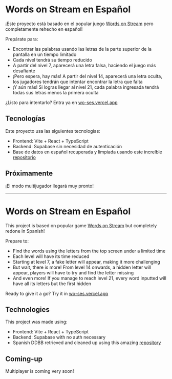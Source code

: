 # Words on Stream en Español

¡Este proyecto está basado en el popular juego [Words on Stream](https://wos.gg/) pero completamente rehecho en español!

Prepárate para:

- Encontrar las palabras usando las letras de la parte superior de la pantalla en un tiempo limitado
- Cada nivel tendrá su tiempo reducido
- A partir del nivel 7, aparecerá una letra falsa, haciendo el juego más desafiante
- ¡Pero espera, hay más! A partir del nivel 14, aparecerá una letra oculta, los jugadores tendrán que intentar encontrar la letra que falta
- ¡Y aún más! Si logras llegar al nivel 21, cada palabra ingresada tendrá todas sus letras menos la primera oculta

¿Listo para intentarlo? Entra ya en [wo-ses.vercel.app](wo-ses.vercel.app)

## Tecnologías

Este proyecto usa las siguientes tecnologías:

- Frontend: Vite + React + TypeScript
- Backend: Supabase sin necesidad de autenticación
- Base de datos en español recuperada y limpiada usando este increíble [repositorio](https://github.com/words/an-array-of-spanish-words)

## Próximamente

¡El modo multijugador llegará muy pronto!

---

# Words on Stream en Español

This project is based on popular game [Words on Stream](https://wos.gg/) but completely redone in Spanish!

Prepare to:

- Find the words using the letters from the top screen under a limited time
- Each level will have its time reduced
- Starting at level 7, a fake letter will appear, making it more challenging
- But wait, there is more! From level 14 onwards, a hidden letter will appear, players will have to try and find the letter missing
- And even more! If you manage to reach level 21, every word inputted will have all its letters but the first hidden

Ready to give it a go? Try it in [wo-ses.vercel.app](wo-ses.vercel.app)

## Technologies

This project was made using:

- Frontend: Vite + React + TypeScript
- Backend: Supabase with no auth necessary
- Spanish DDBB retrieved and cleaned up using this amazing [repository](https://github.com/words/an-array-of-spanish-words)

## Coming-up

Multiplayer is coming very soon!
